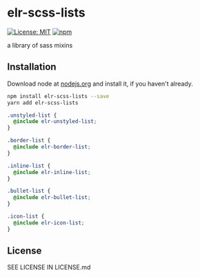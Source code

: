 # elr-scss-lists

[![License: MIT](https://img.shields.io/badge/License-MIT-yellow.svg)](https://opensource.org/licenses/MIT)
[![npm](https://img.shields.io/npm/dm/elr-scss-lists.svg?style=flat)](https://npmjs.com/package/elr-scss-lists)

a library of sass mixins

## Installation

Download node at [nodejs.org](http://nodejs.org) and install it, if you haven't already.

```sh
npm install elr-scss-lists --save
yarn add elr-scss-lists
```

```scss
.unstyled-list {
  @include elr-unstyled-list;
}

.border-list {
  @include elr-border-list;
}

.inline-list {
  @include elr-inline-list;
}

.bullet-list {
  @include elr-bullet-list;
}

.icon-list {
  @include elr-icon-list;
}
```

## License

SEE LICENSE IN LICENSE.md
